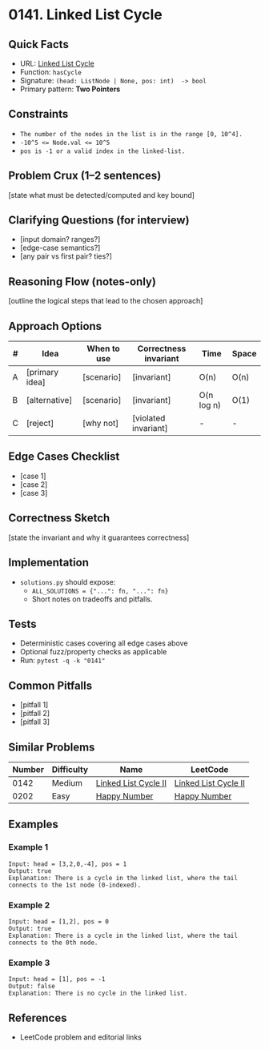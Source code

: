 # 0141. Linked List Cycle

## Quick Facts

- URL: [Linked List Cycle](https://leetcode.com/problems/linked-list-cycle/)
- Function: `hasCycle`
- Signature: `(head: ListNode | None, pos: int)  -> bool`
- Primary pattern: **Two Pointers**

## Constraints

- `The number of the nodes in the list is in the range [0, 10^4].`
- `-10^5 <= Node.val <= 10^5`
- `pos is -1 or a valid index in the linked-list.`

## Problem Crux (1–2 sentences)

[state what must be detected/computed and key bound]

## Clarifying Questions (for interview)

- [input domain? ranges?]
- [edge-case semantics?]
- [any pair vs first pair? ties?]

## Reasoning Flow (notes-only)

[outline the logical steps that lead to the chosen approach]

## Approach Options

| # | Idea | When to use | Correctness invariant | Time | Space |
|---|------|-------------|-----------------------|------|-------|
| A | [primary idea] | [scenario] | [invariant] | O(n) | O(n) |
| B | [alternative] | [scenario] | [invariant] | O(n log n) | O(1) |
| C | [reject] | [why not] | [violated invariant] | - | - |

## Edge Cases Checklist

- [case 1]
- [case 2]
- [case 3]

## Correctness Sketch

[state the invariant and why it guarantees correctness]

## Implementation

- `solutions.py` should expose:
  - `ALL_SOLUTIONS = {"...": fn, "...": fn}`
  - Short notes on tradeoffs and pitfalls.

## Tests

- Deterministic cases covering all edge cases above
- Optional fuzz/property checks as applicable
- Run: `pytest -q -k "0141"`

## Common Pitfalls

- [pitfall 1]
- [pitfall 2]
- [pitfall 3]

## Similar Problems

| Number | Difficulty | Name | LeetCode |
|---|---|---|---|
| 0142 | Medium | [Linked List Cycle II](../0142-linked-list-cycle-ii/readme.md) | [Linked List Cycle II](https://leetcode.com/problems/linked-list-cycle-ii/) |
| 0202 | Easy | [Happy Number](../0202-happy-number/readme.md) | [Happy Number](https://leetcode.com/problems/happy-number/) |

## Examples

### Example 1

```text
Input: head = [3,2,0,-4], pos = 1
Output: true
Explanation: There is a cycle in the linked list, where the tail connects to the 1st node (0-indexed).
```

### Example 2

```text
Input: head = [1,2], pos = 0
Output: true
Explanation: There is a cycle in the linked list, where the tail connects to the 0th node.
```

### Example 3

```text
Input: head = [1], pos = -1
Output: false
Explanation: There is no cycle in the linked list.
```

## References

- LeetCode problem and editorial links
